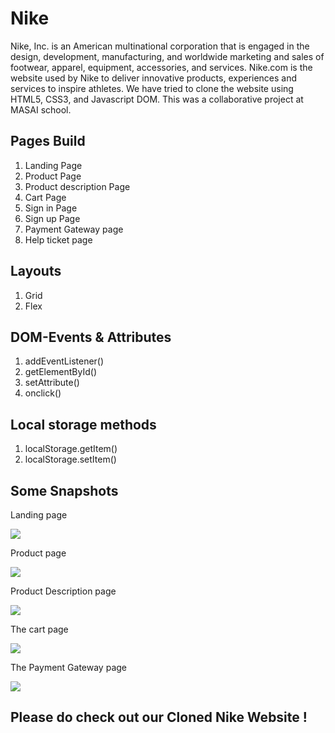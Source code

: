 # Nike
Nike, Inc. is an American multinational corporation that is engaged in the design, development, manufacturing, and worldwide marketing and sales of footwear, apparel, equipment, accessories, and services. 
Nike.com is the website used by Nike to deliver innovative products, experiences and services to inspire athletes.
We have tried to clone the website using HTML5, CSS3, and Javascript DOM. This was a collaborative project at MASAI school.

## Pages Build
1. Landing Page
2. Product Page
3. Product description Page
4. Cart Page
5. Sign in Page
6. Sign up Page
7. Payment Gateway page
8. Help ticket page

## Layouts
1. Grid
2. Flex

## DOM-Events & Attributes
1. addEventListener()
2. getElementById()
3. setAttribute()
4. onclick()

## Local storage methods
1. localStorage.getItem()
2. localStorage.setItem()

## Some Snapshots
<p>Landing page</p>
<img src="https://cdn-images-1.medium.com/max/900/1*_FZsgxmNmiz-HNaGdUAiCg.png"/>

<p>Product page</p>
<img src="https://cdn-images-1.medium.com/max/900/1*sIg_nFkNUFMojZY7TarQmQ.png"/>

<p>Product Description page</p>
<img src="https://cdn-images-1.medium.com/max/900/1*94UycX52FHtwQEbxJc-scw.png"/>

<p>The cart page</p>
<img src="https://cdn-images-1.medium.com/max/1200/1*0VANn46S8m5OnpLMRwKf1g.png"/>

<p>The Payment Gateway page</p>
<img src="https://cdn-images-1.medium.com/max/600/1*fNUM5mUYzTzKXTBkok87WQ.png"/>

## Please do check out our Cloned Nike Website !
